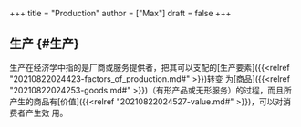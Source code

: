 +++
title = "Production"
author = ["Max"]
draft = false
+++

## 生产 {#生产}

生产在经济学中指的是厂商或服务提供者，把其可以支配的[生产要素]({{<relref "20210822024423-factors_of_production.md#" >}})转变
为[商品]({{<relref "20210822024253-goods.md#" >}})（有形产品或无形服务）的过程，而且所产生的商品有[价值]({{<relref "20210822024527-value.md#" >}})，可以对消费者产生效
用。
